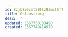 ```yaml
---
id: 8zjb8v9cmt500lz93mol5f7
title: Osteostrong
desc: ''
updated: 1667750133498
created: 1667749414979
---
```


